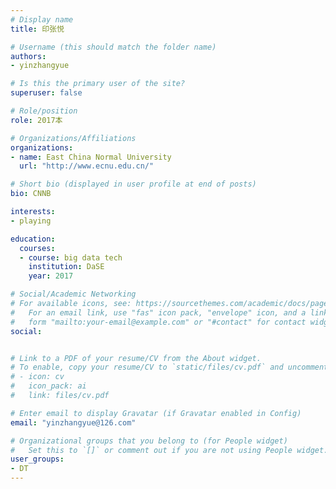 ```yaml
---
# Display name
title: 印张悦

# Username (this should match the folder name)
authors:
- yinzhangyue

# Is this the primary user of the site?
superuser: false

# Role/position
role: 2017本

# Organizations/Affiliations
organizations:
- name: East China Normal University
  url: "http://www.ecnu.edu.cn/"

# Short bio (displayed in user profile at end of posts)
bio: CNNB

interests:
- playing

education:
  courses:
  - course: big data tech
    institution: DaSE
    year: 2017

# Social/Academic Networking
# For available icons, see: https://sourcethemes.com/academic/docs/page-builder/#icons
#   For an email link, use "fas" icon pack, "envelope" icon, and a link in the
#   form "mailto:your-email@example.com" or "#contact" for contact widget.
social:


# Link to a PDF of your resume/CV from the About widget.
# To enable, copy your resume/CV to `static/files/cv.pdf` and uncomment the lines below.
# - icon: cv
#   icon_pack: ai
#   link: files/cv.pdf

# Enter email to display Gravatar (if Gravatar enabled in Config)
email: "yinzhangyue@126.com"

# Organizational groups that you belong to (for People widget)
#   Set this to `[]` or comment out if you are not using People widget.
user_groups:
- DT
---
```



